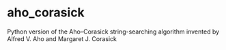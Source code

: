 # aho_corasick
Python version of the Aho–Corasick string-searching algorithm invented by Alfred V. Aho and Margaret J. Corasick
